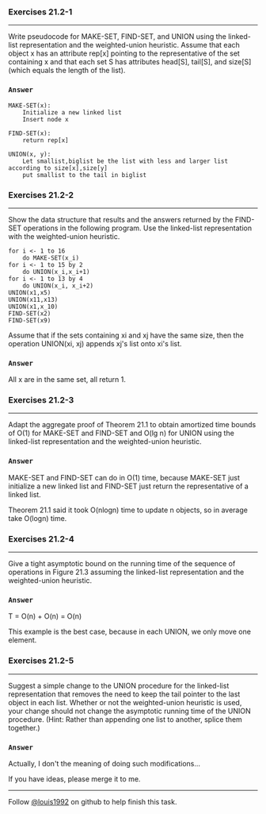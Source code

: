 ### Exercises 21.2-1
***
Write pseudocode for MAKE-SET, FIND-SET, and UNION using the linked-list representation and the weighted-union heuristic. Assume that each object x has an attribute rep[x] pointing to the representative of the set containing x and that each set S has attributes head[S], tail[S], and size[S] (which equals the length of the list).
### `Answer`

	MAKE-SET(x):
		Initialize a new linked list
		Insert node x
	
	FIND-SET(x):
		return rep[x]
		
	UNION(x, y):
		Let smallist,biglist be the list with less and larger list according to size[x],size[y]
		put smallist to the tail in biglist

### Exercises 21.2-2
***Show the data structure that results and the answers returned by the FIND-SET operations in the following program. Use the linked-list representation with the weighted-union heuristic.
	for i <- 1 to 16
		do MAKE-SET(x_i)
	for i <- 1 to 15 by 2
		do UNION(x_i,x_i+1)
	for i <- 1 to 13 by 4
		do UNION(x_i, x_i+2)
	UNION(x1,x5)
	UNION(x11,x13)
	UNION(x1,x_10)
	FIND-SET(x2)
	FIND-SET(x9)
	
Assume that if the sets containing xi and xj have the same size, then the operation UNION(xi, xj) appends xj's list onto xi's list.

### `Answer`
All x are in the same set, all return 1.

### Exercises 21.2-3
***
Adapt the aggregate proof of Theorem 21.1 to obtain amortized time bounds of O(1) for MAKE-SET and FIND-SET and O(lg n) for UNION using the linked-list representation and the weighted-union heuristic.

### `Answer`
MAKE-SET and FIND-SET can do in O(1) time, because MAKE-SET just initialize a new linked list and FIND-SET just return the representative of a linked list.

Theorem 21.1 said it took O(nlogn) time to update n objects, so in average take O(logn) time.

### Exercises 21.2-4
***
Give a tight asymptotic bound on the running time of the sequence of operations in Figure 21.3 assuming the linked-list representation and the weighted-union heuristic.

### `Answer`
T = O(n) + O(n) = O(n)

This example is the best case, because in each UNION, we only move one element.

### Exercises 21.2-5
***Suggest a simple change to the UNION procedure for the linked-list representation that removes the need to keep the tail pointer to the last object in each list. Whether or not the weighted-union heuristic is used, your change should not change the asymptotic running time of the UNION procedure. (Hint: Rather than appending one list to another, splice them together.)

### `Answer`
Actually, I don't the meaning of doing such modifications...

If you have ideas, please merge it to me.

***
Follow [@louis1992](https://github.com/gzc) on github to help finish this task.

